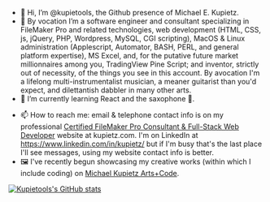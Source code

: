 - 👋 Hi, I’m @kupietools, the Github presence of Michael E. Kupietz.
- 👀 By vocation I’m a software engineer and consultant specializing in FileMaker Pro and related technologies, web development (HTML, CSS, js, jQuery, PHP, Wordpress, MySQL, CGI scripting), MacOS & Linux administration (Applescript, Automator, BASH, PERL, and general platform expertise), MS Excel, and, for the putative future market millionnaires among you, TradingView Pine Script; and inventor, strictly out of necessity, of the things you see in this account. By avocation I'm a lifelong multi-instrumentalist musician, a meaner guitarist than you'd expect, and dilettantish dabbler in many other arts. 
- 🌱 I’m currently learning React and the saxophone 🎷.

<!--- - 💞️ I’m looking to collaborate on ... --->
- 📫 How to reach me: email & telephone contact info is on my professional [Certified FileMaker Pro Consultant & Full-Stack Web Developer](https://www.kupietz.com) website at kupietz.com. I'm on LinkedIn at <https://www.linkedin.com/in/kupietz/> but if I'm busy that's the last place I'll see messages, using my website contact info is better. 
- 🖼 I've recently begun showcasing my creative works (within which I include coding) on [Michael Kupietz Arts+Code](https://michaelkupietz.com).
<!---
kupietools/kupietools is a ✨ special ✨ repository because its `README.md` (this file) appears on your GitHub profile.
You can click the Preview link to take a look at your changes.
--->
<!-- https://github.com/anuraghazra/github-readme-stats -->
[![Kupietools's GitHub stats](https://github-readme-stats.vercel.app/api?username=kupietools&hide_rank=true&include_all_commits=true&line_height=16)](https://github.com/kupietools/github-readme-stats) <!-- ![Top Langs](https://github-readme-stats.vercel.app/api/top-langs/?username=kupietools&langs_count=5&layout=compact&merge_others=true&size_weight=0&count_weight=1&custom_title=Languages%20%20%28Github-recognized%20only%29)](https://github.com/kupietools/github-readme-stats)-->
